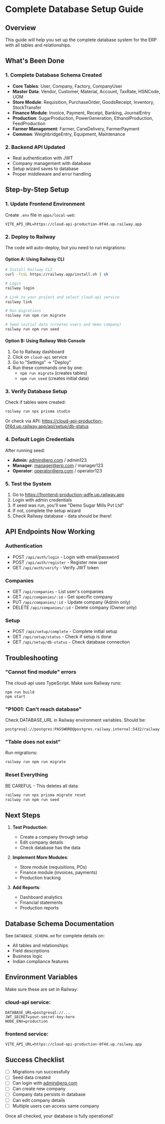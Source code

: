 # Complete Database Setup Guide

## Overview
This guide will help you set up the complete database system for the ERP with all tables and relationships.

## What's Been Done

### 1. Complete Database Schema Created
- **Core Tables**: User, Company, Factory, CompanyUser
- **Master Data**: Vendor, Customer, Material, Account, TaxRate, HSNCode, UOM
- **Store Module**: Requisition, PurchaseOrder, GoodsReceipt, Inventory, StockTransfer
- **Finance Module**: Invoice, Payment, Receipt, Banking, JournalEntry
- **Production**: SugarProduction, PowerGeneration, EthanolProduction, FeedProduction
- **Farmer Management**: Farmer, CaneDelivery, FarmerPayment
- **Common**: WeighbridgeEntry, Equipment, Maintenance

### 2. Backend API Updated
- Real authentication with JWT
- Company management with database
- Setup wizard saves to database
- Proper middleware and error handling

## Step-by-Step Setup

### 1. Update Frontend Environment
Create `.env` file in `apps/local-web`:
```env
VITE_API_URL=https://cloud-api-production-0f4d.up.railway.app
```

### 2. Deploy to Railway

The code will auto-deploy, but you need to run migrations:

#### Option A: Using Railway CLI
```bash
# Install Railway CLI
curl -fsSL https://railway.app/install.sh | sh

# Login
railway login

# Link to your project and select cloud-api service
railway link

# Run migrations
railway run npm run migrate

# Seed initial data (creates users and demo company)
railway run npm run seed
```

#### Option B: Using Railway Web Console
1. Go to Railway dashboard
2. Click on `cloud-api` service
3. Go to "Settings" → "Deploy"
4. Run these commands one by one:
   - `npm run migrate` (creates tables)
   - `npm run seed` (creates initial data)

### 3. Verify Database Setup

Check if tables were created:
```bash
railway run npx prisma studio
```

Or check via API:
https://cloud-api-production-0f4d.up.railway.app/api/setup/db-status

### 4. Default Login Credentials

After running seed:
- **Admin**: admin@erp.com / admin123
- **Manager**: manager@erp.com / manager123
- **Operator**: operator@erp.com / operator123

### 5. Test the System

1. Go to https://frontend-production-adfe.up.railway.app
2. Login with admin credentials
3. If seed was run, you'll see "Demo Sugar Mills Pvt Ltd"
4. If not, complete the setup wizard
5. Check Railway database - data should be there!

## API Endpoints Now Working

### Authentication
- POST `/api/auth/login` - Login with email/password
- POST `/api/auth/register` - Register new user
- GET `/api/auth/verify` - Verify JWT token

### Companies
- GET `/api/companies` - List user's companies
- GET `/api/companies/:id` - Get specific company
- PUT `/api/companies/:id` - Update company (Admin only)
- DELETE `/api/companies/:id` - Delete company (Owner only)

### Setup
- POST `/api/setup/complete` - Complete initial setup
- GET `/api/setup/status` - Check if setup is done
- GET `/api/setup/db-status` - Check database connection

## Troubleshooting

### "Cannot find module" errors
The cloud-api uses TypeScript. Make sure Railway runs:
```
npm run build
npm start
```

### "P1001: Can't reach database"
Check DATABASE_URL in Railway environment variables. Should be:
```
postgresql://postgres:PASSWORD@postgres.railway.internal:5432/railway
```

### "Table does not exist"
Run migrations:
```bash
railway run npm run migrate
```

### Reset Everything
BE CAREFUL - This deletes all data:
```bash
railway run npx prisma migrate reset
railway run npm run seed
```

## Next Steps

1. **Test Production**:
   - Create a company through setup
   - Edit company details
   - Check database has the data

2. **Implement More Modules**:
   - Store module (requisitions, POs)
   - Finance module (invoices, payments)
   - Production tracking

3. **Add Reports**:
   - Dashboard analytics
   - Financial statements
   - Production reports

## Database Schema Documentation

See `DATABASE_SCHEMA.md` for complete details on:
- All tables and relationships
- Field descriptions
- Business logic
- Indian compliance features

## Environment Variables

Make sure these are set in Railway:

### cloud-api service:
```env
DATABASE_URL=postgresql://...
JWT_SECRET=your-secret-key-here
NODE_ENV=production
```

### frontend service:
```env
VITE_API_URL=https://cloud-api-production-0f4d.up.railway.app
```

## Success Checklist

- [ ] Migrations run successfully
- [ ] Seed data created
- [ ] Can login with admin@erp.com
- [ ] Can create new company
- [ ] Company data persists in database
- [ ] Can edit company details
- [ ] Multiple users can access same company

Once all checked, your database is fully operational!